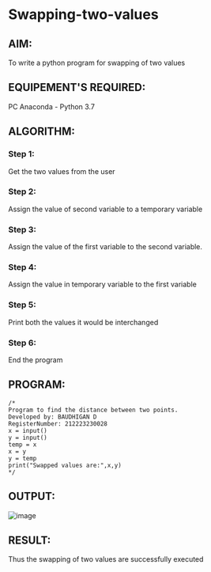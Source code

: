 # Swapping-two-values
## AIM:
To write a python program for swapping of two values
## EQUIPEMENT'S REQUIRED: 
PC
Anaconda - Python 3.7
## ALGORITHM: 
### Step 1:
Get the two values from the user
### Step 2: 
Assign the value of second variable to a temporary variable 
### Step 3: 
Assign the value of the first variable to the second variable.
### Step 4:  
Assign the value in temporary variable to the first variable
### Step 5: 
Print both the values it would be interchanged
### Step 6: 
End the program
## PROGRAM:
```
/*
Program to find the distance between two points.
Developed by: BAUDHIGAN D
RegisterNumber: 212223230028
x = input()
y = input()
temp = x
x = y
y = temp
print("Swapped values are:",x,y)
*/
```
## OUTPUT:
![image](https://github.com/baudhigan/Swapping-two-values/assets/151921158/2525e049-ac38-414c-a06d-151c8702e422)


## RESULT:
Thus the swapping of two values are successfully executed



